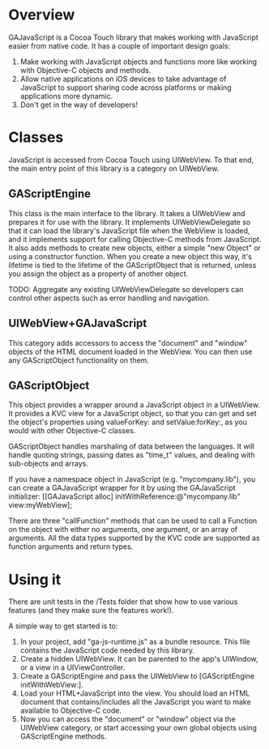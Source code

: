 # Overview

GAJavaScript is a Cocoa Touch library that makes working with JavaScript easier from native code. It has a couple of important design goals:

1. Make working with JavaScript objects and functions more like working with Objective-C objects and methods.
2. Allow native applications on iOS devices to take advantage of JavaScript to support sharing code across platforms or making applications more dynamic.
3. Don't get in the way of developers!

# Classes

JavaScript is accessed from Cocoa Touch using UIWebView. To that end, the main entry point of this library is a category on UIWebView. 

## GAScriptEngine

This class is the main interface to the library. It takes a UIWebView and prepares it for use with the library. It implements UIWebViewDelegate so that it can load the library's JavaScript file when the WebView is loaded, and it implements support for calling Objective-C methods from JavaScript. It also adds methods to create new objects, either a simple "new Object" or using a constructor function. When you create a new object this way, it's lifetime is tied to the lifetime of the GAScriptObject that is returned, unless you assign the object as a property of another object.

TODO: Aggregate any existing UIWebViewDelegate so developers can control other aspects such as error handling and navigation.

## UIWebView+GAJavaScript

This category adds accessors to access the "document" and "window" objects of the HTML document loaded in the WebView. You can then use any GAScriptObject functionality on them.

## GAScriptObject

This object provides a wrapper around a JavaScript object in a UIWebView. It provides a KVC view for a JavaScript object, so that you can get and set the object's properties using valueForKey: and setValue:forKey:, as you would with other Objective-C classes.

GAScriptObject handles marshaling of data between the languages. It will handle quoting strings, passing dates as "time_t" values, and dealing with sub-objects and arrays.

If you have a namespace object in JavaScript (e.g. "mycompany.lib"), you can create a GAJavaScript wrapper for it by using the GAJavaScript initializer: [[GAJavaScript alloc] initWithReference:@"mycompany.lib" view:myWebView];

There are three "callFunction" methods that can be used to call a Function on the object with either no arguments, one argument, or an array of arguments. All the data types supported by the KVC code are supported as function arguments and return types.

# Using it

There are unit tests in the /Tests folder that show how to use various features (and they make sure the features work!).

A simple way to get started is to:
1. In your project, add "ga-js-runtime.js" as a bundle resource. This file contains the JavaScript code needed by this library.
2. Create a hidden UIWebView. It can be parented to the app's UIWindow, or a view in a UIViewController.
3. Create a GAScriptEngine and pass the UIWebView to [GAScriptEngine initWithWebView:].
4. Load your HTML+JavaScript into the view. You should load an HTML document that contains/includes all the JavaScript you want to make available to Objective-C code.
5. Now you can access the "document" or "window" object via the UIWebView category, or start accessing your own global objects using GAScriptEngine methods.
